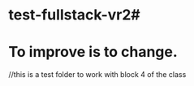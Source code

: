# test-fullstack-vr2#
# To improve is to change.
//this is a test folder to work with block 4 of the class
